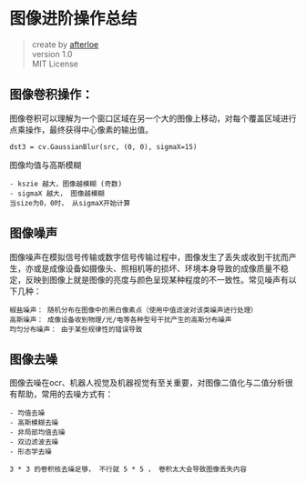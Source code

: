 # 图像进阶操作总结
> create by [afterloe](605728727@qq.com)  
> version 1.0  
> MIT License

## 图像卷积操作：
图像卷积可以理解为一个窗口区域在另一个大的图像上移动，对每个覆盖区域进行点乘操作，最终获得中心像素的输出值。

```python3
dst3 = cv.GaussianBlur(src, (0, 0), sigmaX=15)
```
图像均值与高斯模糊

    - kszie 越大，图像越模糊 (奇数)
    - sigmaX 越大， 图像越模糊
    当size为0，0时， 从sigmaX开始计算
    
## 图像噪声
图像噪声在模拟信号传输或数字信号传输过程中，图像发生了丢失或收到干扰而产生，亦或是成像设备如摄像头、照相机等的损坏、环境本身导致的成像质量不稳定，反映到图像上就是图像的亮度与颜色呈现某种程度的不一致性。常见噪声有以下几种：
        
    椒盐噪声： 随机分布在图像中的黑白像素点（使用中值滤波对该类噪声进行处理）
    高斯噪声： 成像设备收到物理/光/电等各种型号干扰产生的高斯分布噪声
    均匀分布噪声： 由于某些规律性的错误导致

## 图像去噪
图像去噪在ocr、机器人视觉及机器视觉有至关重要，对图像二值化与二值分析很有帮助，常用的去噪方式有：

    - 均值去噪
    - 高斯模糊去噪
    - 非局部均值去噪
    - 双边滤波去噪
    - 形态学去噪
        
    3 * 3 的卷积核去噪足够， 不行就 5 * 5 ， 卷积太大会导致图像丢失内容